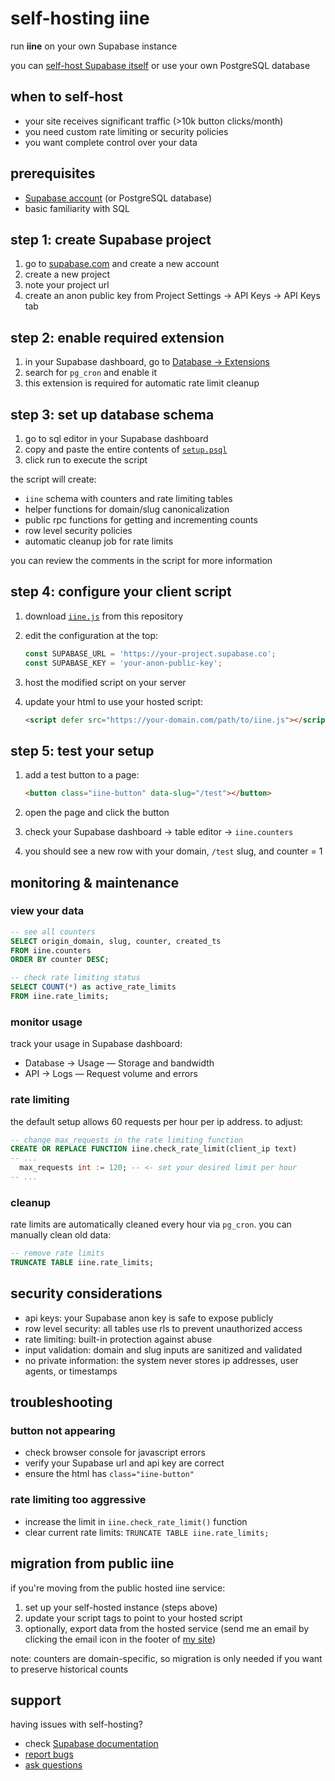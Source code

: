 # self-hosting iine

run **iine** on your own Supabase instance

you can [self-host Supabase itself](https://supabase.com/docs/guides/self-hosting) or use your own PostgreSQL database

## when to self-host

- your site receives significant traffic (>10k button clicks/month)
- you need custom rate limiting or security policies
- you want complete control over your data

## prerequisites

- [Supabase account](https://supabase.com) (or PostgreSQL database)
- basic familiarity with SQL

## step 1: create Supabase project

1. go to [supabase.com](https://supabase.com) and create a new account
2. create a new project
3. note your project url
4. create an anon public key from Project Settings → API Keys → API Keys tab

## step 2: enable required extension

1. in your Supabase dashboard, go to [Database → Extensions](https://supabase.com/dashboard/project/_/database/extensions)
2. search for `pg_cron` and enable it
3. this extension is required for automatic rate limit cleanup

## step 3: set up database schema

1. go to sql editor in your Supabase dashboard
2. copy and paste the entire contents of [`setup.psql`](./setup.psql)
3. click run to execute the script

the script will create:

- `iine` schema with counters and rate limiting tables
- helper functions for domain/slug canonicalization
- public rpc functions for getting and incrementing counts
- row level security policies
- automatic cleanup job for rate limits

you can review the comments in the script for more information

## step 4: configure your client script

1. download [`iine.js`](./iine.js) from this repository
2. edit the configuration at the top:

   ```javascript
   const SUPABASE_URL = 'https://your-project.supabase.co';
   const SUPABASE_KEY = 'your-anon-public-key';
   ```

3. host the modified script on your server
4. update your html to use your hosted script:

   ```html
   <script defer src="https://your-domain.com/path/to/iine.js"></script>
   ```

## step 5: test your setup

1. add a test button to a page:

   ```html
   <button class="iine-button" data-slug="/test"></button>
   ```

2. open the page and click the button
3. check your Supabase dashboard → table editor → `iine.counters`
4. you should see a new row with your domain, `/test` slug, and counter = 1

## monitoring & maintenance

### view your data

```sql
-- see all counters
SELECT origin_domain, slug, counter, created_ts
FROM iine.counters
ORDER BY counter DESC;

-- check rate limiting status
SELECT COUNT(*) as active_rate_limits
FROM iine.rate_limits;
```

### monitor usage

track your usage in Supabase dashboard:

- Database → Usage — Storage and bandwidth
- API → Logs — Request volume and errors

### rate limiting

the default setup allows 60 requests per hour per ip address. to adjust:

```sql
-- change max_requests in the rate limiting function
CREATE OR REPLACE FUNCTION iine.check_rate_limit(client_ip text)
-- ...
  max_requests int := 120; -- <- set your desired limit per hour
-- ...
```

### cleanup

rate limits are automatically cleaned every hour via `pg_cron`. you can manually clean old data:

```sql
-- remove rate limits
TRUNCATE TABLE iine.rate_limits;
```

## security considerations

- api keys: your Supabase anon key is safe to expose publicly
- row level security: all tables use rls to prevent unauthorized access
- rate limiting: built-in protection against abuse
- input validation: domain and slug inputs are sanitized and validated
- no private information: the system never stores ip addresses, user agents, or timestamps

## troubleshooting

### button not appearing

- check browser console for javascript errors
- verify your Supabase url and api key are correct
- ensure the html has `class="iine-button"`

### rate limiting too aggressive

- increase the limit in `iine.check_rate_limit()` function
- clear current rate limits: `TRUNCATE TABLE iine.rate_limits;`

## migration from public iine

if you're moving from the public hosted iine service:

1. set up your self-hosted instance (steps above)
2. update your script tags to point to your hosted script
3. optionally, export data from the hosted service (send me an email by clicking the email icon in the footer of [my site](https://osc.garden))

note: counters are domain-specific, so migration is only needed if you want to preserve historical counts

## support

having issues with self-hosting?

- check [Supabase documentation](https://supabase.com/docs)
- [report bugs](https://github.com/welpo/iine/issues)
- [ask questions](https://github.com/welpo/iine/discussions)
